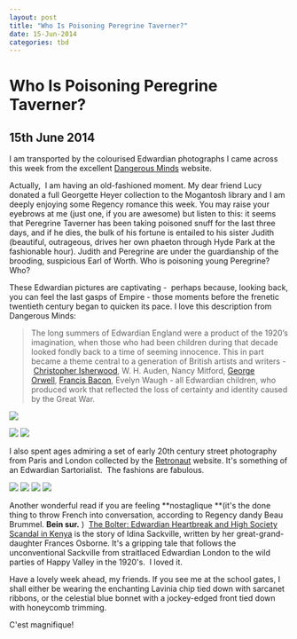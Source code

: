 ```yaml
---
layout: post
title: "Who Is Poisoning Peregrine Taverner?"
date: 15-Jun-2014
categories: tbd
---
```


# Who Is Poisoning Peregrine Taverner?

## 15th June 2014

I am transported by the colourised Edwardian photographs I came across this week from the excellent <a href="http://dangerousminds.net/comments/edwardians_in_color">Dangerous Minds</a> website.

Actually,   I am having an old-fashioned moment. My dear friend Lucy donated a full Georgette Heyer collection to the Mogantosh library and I am deeply enjoying some Regency romance this week. You may raise your eyebrows at me (just one,   if you are awesome) but listen to this: it seems that Peregrine Taverner has been taking poisoned snuff for the last three days, and if he dies, the bulk of his fortune is entailed to his sister Judith (beautiful, outrageous, drives her own phaeton through Hyde Park at the fashionable hour). Judith and Peregrine are under the guardianship of the brooding, suspicious Earl of Worth. Who is poisoning young Peregrine? Who?

These Edwardian pictures are captivating -  perhaps because, looking back, you can feel the last gasps of Empire - those moments before the frenetic twentieth century began to quicken its pace. I love this description from Dangerous Minds:

<blockquote>The long summers of Edwardian England were a product of the 1920’s imagination, when those who had been children during that decade looked fondly back to a time of seeming innocence. This in part became a theme central to a generation of British artists and writers - <a href="http://www.dangerousminds.net/comments/christopher_isherwood_single_man/">Christopher Isherwood</a>, W. H. Auden, Nancy Mitford, <a href="http://www.dangerousminds.net/comments/george_orwells_recipe_for_christmas_pudding/">George Orwell</a>, <a href="http://www.dangerousminds.net/comments/notes_towards_a_portrait_of_francis_bacon/">Francis Bacon</a>, Evelyn Waugh - all Edwardian children, who produced work that reflected the loss of certainty and identity caused by the Great War.</blockquote>

<img class="photo-horiz" src="/images/2014/06/proxy-14.jpeg" />

<img class="photo-horiz" src="/images/2014/06/proxy-8.jpeg" /> <img class="photo-horiz" src="/images/2014/06/proxy-3.jpeg" />

I also spent ages admiring a set of early 20th century street photography from Paris and London collected by the <a href="http://www.retronaut.com/2012/06/street-fashion-in-london-and-paris-1905-1908/">Retronaut</a> website. It's something of an Edwardian Sartorialist.  The fashions are fabulous.

<img class="photo-horiz" src="/images/2014/06/Paris-3rd-June-1906.jpg" /> <img class="photo-horiz" src="/images/2014/06/London-Kensington-4th-July-1906.jpg" /> <img class="photo-horiz" src="/images/2014/06/London-Church-Street-8th-September-1906.jpg" /> <img class="photo-horiz" src="/images/2014/06/j.jpg" />

Another wonderful read if you are feeling **nostaglique **(it's the done thing to throw French into conversation, according to Regency dandy Beau Brummel. **Bein sur.** )  <a href="http://www.goodreads.com/book/show/3238763-the-bolter">The Bolter: Edwardian Heartbreak and High Society Scandal in Kenya</a> is the story of Idina Sackville, written by her great-grand-daughter Frances Osborne. It's a gripping tale that follows the unconventional Sackville from straitlaced Edwardian London to the wild parties of Happy Valley in the 1920's.  I loved it.

Have a lovely week ahead, my friends. If you see me at the school gates, I shall either be wearing the enchanting Lavinia chip tied down with sarcanet ribbons, or the celestial blue bonnet with a jockey-edged front tied down with honeycomb trimming.

C'est magnifique!

 
